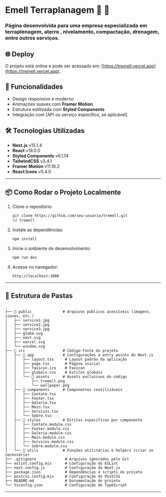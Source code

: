 # Emell Terraplanagem 🚜 🚚 

<div>
   <h3>Página desenvolvida para uma empresa especializada em terraplenagem, aterro , nivelamento, compactação, drenagem, entre outros serviços.</h3>

  ## 🌐 Deploy
   O projeto está online e pode ser acessado em: [https://tremell.vercel.app](https://tremell.vercel.app).

</div>

## 🚀 Funcionalidades
- Design responsivo e moderno
- Animações suaves com **Framer Motion**
- Estrutura estilizada com **Styled Components**
- Integração com [API ou serviço específico, se aplicável]


## 🛠 Tecnologias Utilizadas
- **Next.js** v15.1.4
- **React** v19.0.0
- **Styled Components** v6.1.14
- **TailwindCSS** v3.4.1
- **Framer Motion** v11.18.2
- **React Icons** v5.4.0

---

## 📦 Como Rodar o Projeto Localmente

1. Clone o repositório:
   ```bash
   git clone https://github.com/seu-usuario/tremell.git
   cd tremell
   ```

2. Instale as dependências:
   ```bash
   npm install
   ```

3. Inicie o ambiente de desenvolvimento:
   ```bash
   npm run dev
   ```

4. Acesse no navegador:
   ```
   http://localhost:3000
   ```

---

## 📁 Estrutura de Pastas
```
.
├── 📁 public              # Arquivos públicos acessíveis (imagens, ícones, etc.)
│   ├── service1.jpg
│   ├── service2.jpg
│   ├── service3.jpg
│   ├── globe.svg
│   ├── next.svg
│   ├── vercel.svg
│   └── window.svg
├── 📁 src                 # Código-fonte do projeto
│   ├── 📁 app             # Configurações e entry points do Next.js
│   │   ├── layout.tsx     # Layout padrão da aplicação
│   │   ├── page.tsx       # Página inicial
│   │   ├── favicon.ico    # Favicon
│   │   ├── globals.css    # Estilos globais
│   │   └── 📁 assets      # Assets exclusivos do código
│   │       ├── tremell.png
│   │       └── wallpaper.png
│   ├── 📁 components      # Componentes reutilizáveis
│   │   ├── Contato.tsx
│   │   ├── Footer.tsx
│   │   ├── Galeria.tsx
│   │   ├── Main.tsx
│   │   ├── Servicos.tsx
│   │   └── Sobre.tsx
│   ├── 📁 styles          # Estilos específicos por componente
│   │   ├── Contato.module.css
│   │   ├── Footer.module.css
│   │   ├── Galeria.module.css
│   │   ├── Main.module.css
│   │   ├── Servicos.module.css
│   │   └── Sobre.module.css
│   └── 📁 utils           # Funções utilitárias e helpers (criar se necessário)
├── .gitignore             # Arquivos ignorados pelo Git
├── eslint.config.mjs      # Configuração do ESLint
├── next.config.js         # Configuração do Next.js
├── package.json           # Dependências e scripts do projeto
├── postcss.config.mjs     # Configuração do PostCSS
├── README.md              # Documentação do projeto
└── tsconfig.json          # Configuração do TypeScript

```
---
